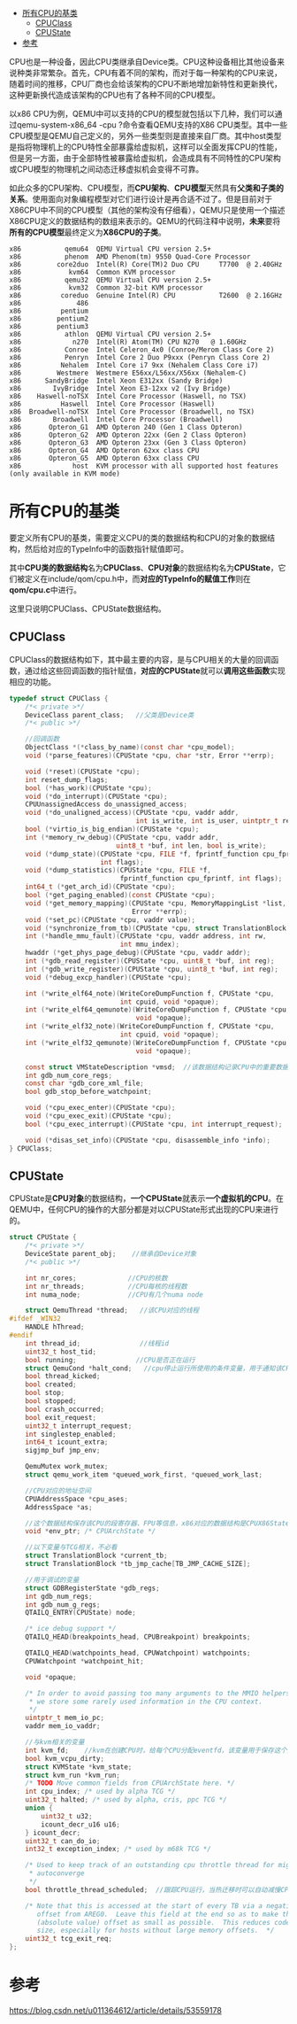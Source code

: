 
<!-- @import "[TOC]" {cmd="toc" depthFrom=1 depthTo=6 orderedList=false} -->

<!-- code_chunk_output -->

- [所有CPU的基类](#所有cpu的基类)
  - [CPUClass](#cpuclass)
  - [CPUState](#cpustate)
- [参考](#参考)

<!-- /code_chunk_output -->

CPU也是一种设备，因此CPU类继承自Device类。CPU这种设备相比其他设备来说种类非常繁杂。首先，CPU有着不同的架构，而对于每一种架构的CPU来说，随着时间的推移，CPU厂商也会给该架构的CPU不断地增加新特性和更新换代，这种更新换代造成该架构的CPU也有了各种不同的CPU模型。

以x86 CPU为例，QEMU中可以支持的CPU的模型就包括以下几种，我们可以通过qemu-system-x86_64 \-cpu \?命令查看QEMU支持的X86 CPU类型。其中一些CPU模型是QEMU自己定义的，另外一些类型则是直接来自厂商。其中host类型是指将物理机上的CPU特性全部暴露给虚拟机，这样可以全面发挥CPU的性能，但是另一方面，由于全部特性被暴露给虚拟机，会造成具有不同特性的CPU架构或CPU模型的物理机之间动态迁移虚拟机会变得不可靠。

如此众多的CPU架构、CPU模型，而**CPU架构**、**CPU模型**天然具有**父类和子类的关系**。使用面向对象编程模型对它们进行设计是再合适不过了。但是目前对于X86CPU中不同的CPU模型（其他的架构没有仔细看），QEMU只是使用一个描述X86CPU定义的数据结构的数组来表示的。QEMU的代码注释中说明，**未来**要将**所有的CPU模型**最终定义为**X86CPU的子类**。

```
x86           qemu64  QEMU Virtual CPU version 2.5+
x86           phenom  AMD Phenom(tm) 9550 Quad-Core Processor
x86         core2duo  Intel(R) Core(TM)2 Duo CPU     T7700  @ 2.40GHz
x86            kvm64  Common KVM processor
x86           qemu32  QEMU Virtual CPU version 2.5+
x86            kvm32  Common 32-bit KVM processor
x86          coreduo  Genuine Intel(R) CPU           T2600  @ 2.16GHz
x86              486
x86          pentium
x86         pentium2
x86         pentium3
x86           athlon  QEMU Virtual CPU version 2.5+
x86             n270  Intel(R) Atom(TM) CPU N270   @ 1.60GHz
x86           Conroe  Intel Celeron_4x0 (Conroe/Merom Class Core 2)
x86           Penryn  Intel Core 2 Duo P9xxx (Penryn Class Core 2)
x86          Nehalem  Intel Core i7 9xx (Nehalem Class Core i7)
x86         Westmere  Westmere E56xx/L56xx/X56xx (Nehalem-C)
x86      SandyBridge  Intel Xeon E312xx (Sandy Bridge)
x86        IvyBridge  Intel Xeon E3-12xx v2 (Ivy Bridge)
x86    Haswell-noTSX  Intel Core Processor (Haswell, no TSX)
x86          Haswell  Intel Core Processor (Haswell)
x86  Broadwell-noTSX  Intel Core Processor (Broadwell, no TSX)
x86        Broadwell  Intel Core Processor (Broadwell)
x86       Opteron_G1  AMD Opteron 240 (Gen 1 Class Opteron)
x86       Opteron_G2  AMD Opteron 22xx (Gen 2 Class Opteron)
x86       Opteron_G3  AMD Opteron 23xx (Gen 3 Class Opteron)
x86       Opteron_G4  AMD Opteron 62xx class CPU
x86       Opteron_G5  AMD Opteron 63xx class CPU
x86             host  KVM processor with all supported host features (only available in KVM mode)
```

# 所有CPU的基类

要定义所有CPU的基类，需要定义CPU的类的数据结构和CPU的对象的数据结构，然后给对应的TypeInfo中的函数指针赋值即可。

其中**CPU类的数据结构**名为**CPUClass**、**CPU对象**的数据结构名为**CPUState**，它们被定义在include/qom/cpu.h中，而**对应的TypeInfo的赋值工作**则在**qom/cpu.c**中进行。

这里只说明CPUClass、CPUState数据结构。

## CPUClass

CPUClass的数据结构如下，其中最主要的内容，是与CPU相关的大量的回调函数，通过给这些回调函数的指针赋值，**对应的CPUState**就可以**调用这些函数**实现相应的功能。

```c
typedef struct CPUClass {
    /*< private >*/
    DeviceClass parent_class;   //父类是Device类
    /*< public >*/

    //回调函数
    ObjectClass *(*class_by_name)(const char *cpu_model);
    void (*parse_features)(CPUState *cpu, char *str, Error **errp);

    void (*reset)(CPUState *cpu);
    int reset_dump_flags;
    bool (*has_work)(CPUState *cpu);
    void (*do_interrupt)(CPUState *cpu);
    CPUUnassignedAccess do_unassigned_access;
    void (*do_unaligned_access)(CPUState *cpu, vaddr addr,
                                int is_write, int is_user, uintptr_t retaddr);
    bool (*virtio_is_big_endian)(CPUState *cpu);
    int (*memory_rw_debug)(CPUState *cpu, vaddr addr,
                           uint8_t *buf, int len, bool is_write);
    void (*dump_state)(CPUState *cpu, FILE *f, fprintf_function cpu_fprintf,
                       int flags);
    void (*dump_statistics)(CPUState *cpu, FILE *f,
                            fprintf_function cpu_fprintf, int flags);
    int64_t (*get_arch_id)(CPUState *cpu);
    bool (*get_paging_enabled)(const CPUState *cpu);
    void (*get_memory_mapping)(CPUState *cpu, MemoryMappingList *list,
                               Error **errp);
    void (*set_pc)(CPUState *cpu, vaddr value);
    void (*synchronize_from_tb)(CPUState *cpu, struct TranslationBlock *tb); //该函数与tcg相关，不必看
    int (*handle_mmu_fault)(CPUState *cpu, vaddr address, int rw,
                            int mmu_index);
    hwaddr (*get_phys_page_debug)(CPUState *cpu, vaddr addr);
    int (*gdb_read_register)(CPUState *cpu, uint8_t *buf, int reg);
    int (*gdb_write_register)(CPUState *cpu, uint8_t *buf, int reg);
    void (*debug_excp_handler)(CPUState *cpu);

    int (*write_elf64_note)(WriteCoreDumpFunction f, CPUState *cpu,
                            int cpuid, void *opaque);
    int (*write_elf64_qemunote)(WriteCoreDumpFunction f, CPUState *cpu,
                                void *opaque);
    int (*write_elf32_note)(WriteCoreDumpFunction f, CPUState *cpu,
                            int cpuid, void *opaque);
    int (*write_elf32_qemunote)(WriteCoreDumpFunction f, CPUState *cpu,
                                void *opaque);

    const struct VMStateDescription *vmsd;  //该数据结构记录CPU中的重要数据，在热迁移过程中对CPU重要数据进行传输
    int gdb_num_core_regs;
    const char *gdb_core_xml_file;
    bool gdb_stop_before_watchpoint;

    void (*cpu_exec_enter)(CPUState *cpu);
    void (*cpu_exec_exit)(CPUState *cpu);
    bool (*cpu_exec_interrupt)(CPUState *cpu, int interrupt_request);

    void (*disas_set_info)(CPUState *cpu, disassemble_info *info);
} CPUClass;
```

## CPUState

CPUState是**CPU对象**的数据结构，**一个CPUState**就表示**一个虚拟机的CPU**。在QEMU中，任何CPU的操作的大部分都是对以CPUState形式出现的CPU来进行的。

```c
struct CPUState {
    /*< private >*/
    DeviceState parent_obj;    //继承自Device对象
    /*< public >*/

    int nr_cores;             //CPU的核数
    int nr_threads;           //CPU每核的线程数
    int numa_node;            //CPU有几个numa node

    struct QemuThread *thread;   //该CPU对应的线程
#ifdef _WIN32
    HANDLE hThread;
#endif
    int thread_id;               //线程id
    uint32_t host_tid;
    bool running;               //CPU是否正在运行
    struct QemuCond *halt_cond;   //cpu停止运行所使用的条件变量，用于通知该CPU
    bool thread_kicked;          
    bool created;      
    bool stop;
    bool stopped;
    bool crash_occurred;
    bool exit_request;        
    uint32_t interrupt_request;
    int singlestep_enabled;
    int64_t icount_extra;
    sigjmp_buf jmp_env;

    QemuMutex work_mutex;
    struct qemu_work_item *queued_work_first, *queued_work_last;

    //CPU对应的地址空间
    CPUAddressSpace *cpu_ases;
    AddressSpace *as;

    //这个数据结构保存该CPU的段寄存器、FPU等信息，x86对应的数据结构是CPUX86State，读者可在target-i386/cpu.h中看到
    void *env_ptr; /* CPUArchState */

    //以下变量与TCG相关，不必看    
    struct TranslationBlock *current_tb;
    struct TranslationBlock *tb_jmp_cache[TB_JMP_CACHE_SIZE];

    //用于调试的变量
    struct GDBRegisterState *gdb_regs;
    int gdb_num_regs;
    int gdb_num_g_regs;
    QTAILQ_ENTRY(CPUState) node;

    /* ice debug support */
    QTAILQ_HEAD(breakpoints_head, CPUBreakpoint) breakpoints;

    QTAILQ_HEAD(watchpoints_head, CPUWatchpoint) watchpoints;
    CPUWatchpoint *watchpoint_hit;

    void *opaque;

    /* In order to avoid passing too many arguments to the MMIO helpers,
     * we store some rarely used information in the CPU context.
     */
    uintptr_t mem_io_pc;
    vaddr mem_io_vaddr;

    //与kvm相关的变量
    int kvm_fd;    //kvm在创建CPU时，给每个CPU分配eventfd，该变量用于保存这个文件描述符
    bool kvm_vcpu_dirty;
    struct KVMState *kvm_state;
    struct kvm_run *kvm_run;
    /* TODO Move common fields from CPUArchState here. */
    int cpu_index; /* used by alpha TCG */
    uint32_t halted; /* used by alpha, cris, ppc TCG */
    union {
        uint32_t u32;
        icount_decr_u16 u16;
    } icount_decr;
    uint32_t can_do_io;
    int32_t exception_index; /* used by m68k TCG */

    /* Used to keep track of an outstanding cpu throttle thread for migration
     * autoconverge
     */
    bool throttle_thread_scheduled;  //跟踪CPU运行，当热迁移时可以自动减慢CPU运行速度，保证热迁移顺利完成。

    /* Note that this is accessed at the start of every TB via a negative
       offset from AREG0.  Leave this field at the end so as to make the
       (absolute value) offset as small as possible.  This reduces code
       size, especially for hosts without large memory offsets.  */
    uint32_t tcg_exit_req;
};
```



# 参考

https://blog.csdn.net/u011364612/article/details/53559178